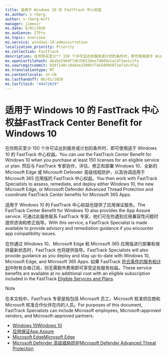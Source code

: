 ```yaml
---
title: 适用于 Windows 10 的 FastTrack 中心权益
ms.author: v-rberg
author: v-rberg-msft
manager: jimmuir
ms.date: 6/01/2020
ms.audience: ITPro
ms.topic: overview
ms.service: windows-10-administration
localization_priority: Priority
ms.collection: FastTrack
description: 在你购买至少** 150 个许可证达到服务或计划的条件时，即可使用适于 Windows 10 的 FastTrack 中心权益。
ms.openlocfilehash: 46abe29b9f7d6350138ee7d0d9a1ac472ee1c1fa
ms.sourcegitcommit: 826f140cc0ddee32005f74e5d995073af1dc3fa2
ms.translationtype: MT
ms.contentlocale: zh-CN
ms.lasthandoff: 06/01/2020
ms.locfileid: "44472029"
---
```

# <a name="fasttrack-center-benefit-for-windows-10"></a><span data-ttu-id="90720-103">适用于 Windows 10 的 FastTrack 中心权益</span><span class="sxs-lookup"><span data-stu-id="90720-103">FastTrack Center Benefit for Windows 10</span></span>

<span data-ttu-id="90720-104">在你购买至少 150 个许可证达到服务或计划的条件时，即可使用适于 Windows 10 的 FastTrack 中心权益。</span><span class="sxs-lookup"><span data-stu-id="90720-104">You can use the FastTrack Center Benefit for Windows 10 when you purchase at least 150 licenses for an eligible service or plan.</span></span> <span data-ttu-id="90720-105">然后与 FastTrack 专家协作，评估、修正和部署 Windows 10、全新的 Microsoft Edge 或 Microsoft Defender 高级线程防护，以及协调适用于 Microsoft 365 应用版的 FastTrack 中心权益。</span><span class="sxs-lookup"><span data-stu-id="90720-105">You then work with FastTrack Specialists to assess, remediate, and deploy either Windows 10, the new Microsoft Edge, or Microsoft Defender Advanced Thread Protection and coordinate FastTrack Center benefits for Microsoft 365 Apps.</span></span> 

<span data-ttu-id="90720-106">适用于 Windows 10 的 FastTrack 中心权益也提供了应用保证服务。</span><span class="sxs-lookup"><span data-stu-id="90720-106">The FastTrack Center Benefit for Windows 10 also provides the App Assure service.</span></span> <span data-ttu-id="90720-107">可通过此服务联系 FastTrack 专家，他们可在你遇到应用兼容性问题时提供咨询和修正指导。</span><span class="sxs-lookup"><span data-stu-id="90720-107">With this service, a FastTrack Specialist is made available to provide advisory and remediation guidance if you encounter app compatibility issues.</span></span> 

<span data-ttu-id="90720-108">在你通过 Windows 10、Microsoft Edge 和 Microsoft 365 应用版进行部署和保持最新状态时，FastTrack 也将提供指导。</span><span class="sxs-lookup"><span data-stu-id="90720-108">FastTrack Specialists will also provide guidance as you deploy and stay up-to-date with Windows 10, Microsoft Edge, and Microsoft 365 Apps.</span></span> <span data-ttu-id="90720-109">如果 FastTrack [符合条件的服务和计划](M365-eligible-services-and-plans.md)中附有合格订阅，则无需额外费用即可享受这些服务权益。</span><span class="sxs-lookup"><span data-stu-id="90720-109">These service benefits are available at no additional cost with an eligible subscription included in the FastTrack [Eligible Services and Plans](M365-eligible-services-and-plans.md).</span></span>
  
> [!NOTE]
> <span data-ttu-id="90720-110">在本文档中，FastTrack 专家是指包括 Microsoft 员工、Microsoft 核准供应商和 Microsoft 核准合作伙伴在内的人员。</span><span class="sxs-lookup"><span data-stu-id="90720-110">For purposes of this document, FastTrack Specialists can include Microsoft employees, Microsoft-approved vendors, and Microsoft-approved partners.</span></span> 
    
- [<span data-ttu-id="90720-111">Windows 10</span><span class="sxs-lookup"><span data-stu-id="90720-111">Windows 10</span></span>](Win-10-windows-10.md)
- [<span data-ttu-id="90720-112">应用保证</span><span class="sxs-lookup"><span data-stu-id="90720-112">App Assure</span></span>](Win-10-app-assure.md)
- [<span data-ttu-id="90720-113">Microsoft Edge</span><span class="sxs-lookup"><span data-stu-id="90720-113">Microsoft Edge</span></span>](Win-10-microsoft-edge.md)
- [<span data-ttu-id="90720-114">Microsoft Defender 高级威胁防护</span><span class="sxs-lookup"><span data-stu-id="90720-114">Microsoft Defender Advanced Threat Protection</span></span>](Win-10-microsoft-defender-atp.md)

